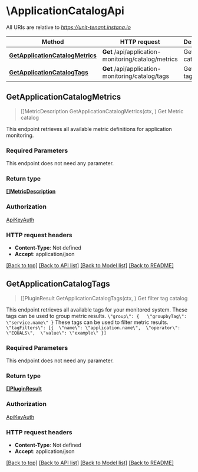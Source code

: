 # \ApplicationCatalogApi

All URIs are relative to *https://unit-tenant.instana.io*

Method | HTTP request | Description
------------- | ------------- | -------------
[**GetApplicationCatalogMetrics**](ApplicationCatalogApi.md#GetApplicationCatalogMetrics) | **Get** /api/application-monitoring/catalog/metrics | Get Metric catalog
[**GetApplicationCatalogTags**](ApplicationCatalogApi.md#GetApplicationCatalogTags) | **Get** /api/application-monitoring/catalog/tags | Get filter tag catalog



## GetApplicationCatalogMetrics

> []MetricDescription GetApplicationCatalogMetrics(ctx, )
Get Metric catalog

This endpoint retrieves all available metric definitions for application monitoring. 

### Required Parameters

This endpoint does not need any parameter.

### Return type

[**[]MetricDescription**](MetricDescription.md)

### Authorization

[ApiKeyAuth](../README.md#ApiKeyAuth)

### HTTP request headers

- **Content-Type**: Not defined
- **Accept**: application/json

[[Back to top]](#) [[Back to API list]](../README.md#documentation-for-api-endpoints)
[[Back to Model list]](../README.md#documentation-for-models)
[[Back to README]](../README.md)


## GetApplicationCatalogTags

> []PluginResult GetApplicationCatalogTags(ctx, )
Get filter tag catalog

This endpoint retrieves all available tags for your monitored system.  These tags can be used to group metric results. ``` \"group\": {   \"groupbyTag\": \"service.name\" } ```  These tags can be used to filter metric results. ``` \"tagFilters\": [{  \"name\": \"application.name\",  \"operator\": \"EQUALS\",  \"value\": \"example\" }] ``` 

### Required Parameters

This endpoint does not need any parameter.

### Return type

[**[]PluginResult**](PluginResult.md)

### Authorization

[ApiKeyAuth](../README.md#ApiKeyAuth)

### HTTP request headers

- **Content-Type**: Not defined
- **Accept**: application/json

[[Back to top]](#) [[Back to API list]](../README.md#documentation-for-api-endpoints)
[[Back to Model list]](../README.md#documentation-for-models)
[[Back to README]](../README.md)

